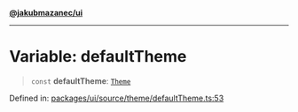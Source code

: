 [**@jakubmazanec/ui**](../README.md)

---

# Variable: defaultTheme

> `const` **defaultTheme**: [`Theme`](../type-aliases/Theme.md)

Defined in:
[packages/ui/source/theme/defaultTheme.ts:53](https://github.com/jakubmazanec/tools/blob/acfa246dbb1035f65efb7fa114167a3cbefca108/packages/ui/source/theme/defaultTheme.ts#L53)
